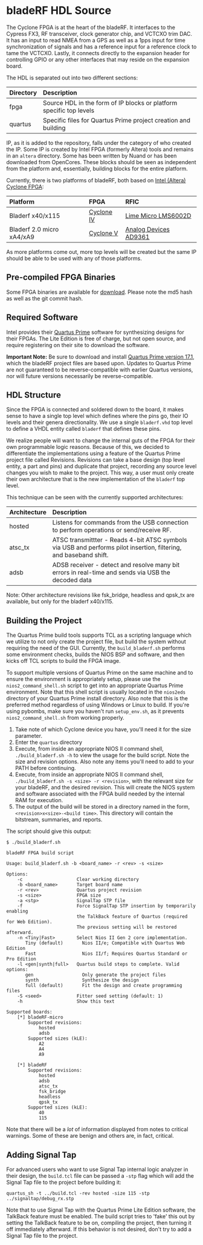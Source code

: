 # bladeRF HDL Source #
The Cyclone FPGA is at the heart of the bladeRF.  It interfaces to the Cypress FX3, RF transceiver, clock generator chip, and VCTCXO trim DAC.  It has an input to read NMEA from a GPS as well as a 1pps input for time synchronization of signals and has a reference input for a reference clock to tame the VCTCXO.  Lastly, it connects directly to the expansion header for controlling GPIO or any other interfaces that may reside on the expansion board.

The HDL is separated out into two different sections:

| Directory | Description                                                           |
| :-------- | :-------------------------------------------------------------------- |
| fpga      | Source HDL in the form of IP blocks or platform specific top levels   |
| quartus   | Specific files for Quartus Prime project creation and building        |

IP, as it is added to the repository, falls under the category of who created the IP.  Some IP is created by Intel FPGA (formerly Altera) tools and remains in an `altera` directory.  Some has been written by Nuand or has been downloaded from OpenCores.  These blocks should be seen as independent from the platform and, essentially, building blocks for the entire platform.

Currently, there is two platforms of bladeRF, both based on [Intel (Altera)][intel] [Cyclone FPGA][cyclone]:

|         Platform          |       FPGA         |               RFIC              |
| :------------------------ | :----------------- | :------------------------------ |
| Bladerf x40/x115          | [Cyclone IV][cive] | [Lime Micro LMS6002D][lms]      |
| Bladerf 2.0 micro xA4/xA9 | [Cyclone V][cve]   | [Analog Devices AD9361][ad9361] |

As more platforms come out, more top levels will be created but the same IP should be able to be used with any of those platforms.

[cyclone]: https://www.intel.com/content/www/us/en/products/programmable/cyclone-series.html
[cive]: https://www.intel.com/content/www/us/en/products/programmable/fpga/cyclone-iv.html
[cve]: https://www.intel.com/content/www/us/en/products/programmable/fpga/cyclone-v.html
[lms]: https://limemicro.com/technology/lms6002d/
[ad9361]: https://www.analog.com/en/products/ad9361.html

## Pre-compiled FPGA Binaries ##
Some FPGA binaries are available for [download][download].  Please note the md5 hash as well as the git commit hash.

[download]: https://www.nuand.com/fpga/ (nuand/FPGA Images)

## Required Software ##
Intel provides their [Quartus Prime][quartus] software for synthesizing designs for their FPGAs.  The Lite Edition is free of charge, but not open source, and require registering on their site to download the software.

**Important Note:** Be sure to download and install [Quartus Prime version 17.1][quartus], which the bladeRF project files are based upon. Updates to Quartus Prime are not guaranteed to be reverse-compatible with earlier Quartus versions, nor will future versions necessarily be reverse-compatible.

[intel]: https://www.altera.com/ (Altera, part of the Intel Programmable Solutions Group)
[quartus]: https://dl.altera.com/17.1/?edition=lite (Quartus Prime Lite Edition v17.1)

## HDL Structure ##
Since the FPGA is connected and soldered down to the board, it makes sense to have a single top level which defines where the pins go, their IO levels and their genera directionality.  We use a single `bladerf.vhd` top level to define a VHDL entity called `bladerf` that defines these pins.

We realize people will want to change the internal guts of the FPGA for their own programmable logic reasons.  Because of this, we decided to differentiate the implementations using a feature of the Quartus Prime project file called Revisions.  Revisions can take a base design (top level entity, a part and pins) and duplicate that project, recording any source level changes you wish to make to the project.  This way, a user must only create their own architecture that is the new implementation of the `bladerf` top level.

This technique can be seen with the currently supported architectures:

| Architecture  | Description                                                                                                       |
| :------------ | :---------------------------------------------------------------------------------------------------------------- |
| hosted        | Listens for commands from the USB connection to perform operations or send/receive RF.                            |
| atsc_tx       | ATSC transmittter - Reads 4-bit ATSC symbols via USB and performs pilot insertion, filtering, and baseband shift. |
| adsb          | ADSB receiver - detect and resolve many bit errors in real-time and sends via USB the decoded data                |

Note: Other architecture revisions like fsk_bridge, headless and qpsk_tx are available, but only for the bladerf x40/x115. 

## Building the Project ##
The Quartus Prime build tools supports TCL as a scripting language which we utilize to not only create the project file, but build the system without requiring the need of the GUI. Currently, the `build_bladerf.sh` performs some environment checks, builds the NIOS BSP and software, and then kicks off TCL scripts to build the FPGA image.

To support multiple versions of Quartus Prime on the same machine and to ensure the environment is appropriately setup, please use the `nios2_command_shell.sh` script to get into an appropriate Quartus Prime environment.  Note that this shell script is usually located in the `nios2eds` directory of your Quartus Prime install directory.  Also note that this is the preferred method regardless of using Windows or Linux to build.  If you're using pybombs, make sure you haven't run `setup_env.sh`, as it prevents `nios2_command_shell.sh` from working properly.

1. Take note of which Cyclone device you have, you'll need it for the size parameter.
2. Enter the `quartus` directory
3. Execute, from inside an appropriate NIOS II command shell, `./build_bladerf.sh -h` to view the usage for the build script. Note the size and revision options. Also note any items you'll need to add to your PATH before continuing.
4. Execute, from inside an appropriate NIOS II command shell, `./build_bladerf.sh -s <size> -r <revision>`, with the relevant size for your bladeRF, and the desired revision.  This will create the NIOS system and software associated with the FPGA build needed by the internal RAM for execution.
5. The output of the build will be stored in a directory named in the form, `<revision>x<size>-<build time>`.  This directory will contain the bitstream, summaries, and reports.

The script should give this output:
```
$ ./build_bladerf.sh

bladeRF FPGA build script

Usage: build_bladerf.sh -b <board_name> -r <rev> -s <size>

Options:
    -c                    Clear working directory
    -b <board_name>       Target board name
    -r <rev>              Quartus project revision
    -s <size>             FPGA size
    -a <stp>              SignalTap STP file
    -f                    Force SignalTap STP insertion by temporarily enabling
                          the TalkBack feature of Quartus (required for Web Edition).
                          The previous setting will be restored afterward.
    -n <Tiny|Fast>        Select Nios II Gen 2 core implementation.
       Tiny (default)       Nios II/e; Compatible with Quartus Web Edition
       Fast                 Nios II/f; Requires Quartus Standard or Pro Edition
    -l <gen|synth|full>   Quartus build steps to complete. Valid options:
       gen                  Only generate the project files
       synth                Synthesize the design
       full (default)       Fit the design and create programming files
    -S <seed>             Fitter seed setting (default: 1)
    -h                    Show this text

Supported boards:
    [*] bladeRF-micro
        Supported revisions:
            hosted
            adsb
        Supported sizes (kLE):
            A2
            A4
            A9

    [*] bladeRF
        Supported revisions:
            hosted
            adsb
            atsc_tx
            fsk_bridge
            headless
            qpsk_tx
        Supported sizes (kLE):
            40
            115
```


Note that there will be a _lot_ of information displayed from notes to critical warnings.  Some of these are benign and others are, in fact, critical.

## Adding Signal Tap ##
For advanced users who want to use Signal Tap internal logic analyzer in their design, the `build.tcl` file can be passed a `-stp` flag which will add the Signal Tap file to the project before building it:

```
quartus_sh -t ../build.tcl -rev hosted -size 115 -stp ../signaltap/debug_rx.stp
```

Note that to use Signal Tap with the Quartus Prime Lite Edition software, the TalkBack feature must be enabled.  The build script tries to 'fake' this out by setting the TalkBack feature to be on, compiling the project, then turning it off immediately afterward.  If this behavior is not desired, don't try to add a Signal Tap file to the project.
